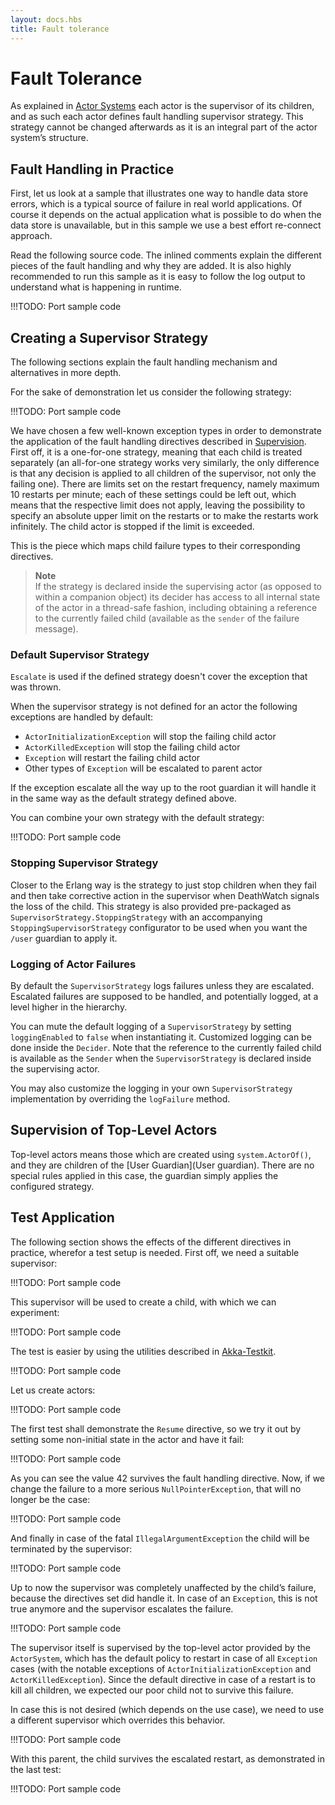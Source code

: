 ```yaml
---
layout: docs.hbs
title: Fault tolerance
---
```

# Fault Tolerance

As explained in [Actor Systems](ActorSystem) each actor is the supervisor of its
children, and as such each actor defines fault handling supervisor strategy.
This strategy cannot be changed afterwards as it is an integral part of the
actor system’s structure.

## Fault Handling in Practice

First, let us look at a sample that illustrates one way to handle data store errors,
which is a typical source of failure in real world applications. Of course it depends
on the actual application what is possible to do when the data store is unavailable,
but in this sample we use a best effort re-connect approach.

Read the following source code. The inlined comments explain the different pieces of
the fault handling and why they are added. It is also highly recommended to run this
sample as it is easy to follow the log output to understand what is happening in runtime.

!!!TODO: Port sample code

## Creating a Supervisor Strategy

The following sections explain the fault handling mechanism and alternatives
in more depth.

For the sake of demonstration let us consider the following strategy:

!!!TODO: Port sample code

We have chosen a few well-known exception types in order to demonstrate the
application of the fault handling directives described in [Supervision](Supervision).
First off, it is a one-for-one strategy, meaning that each child is treated
separately (an all-for-one strategy works very similarly, the only difference
is that any decision is applied to all children of the supervisor, not only the
failing one). There are limits set on the restart frequency, namely maximum 10
restarts per minute; each of these settings could be left out, which means
that the respective limit does not apply, leaving the possibility to specify an
absolute upper limit on the restarts or to make the restarts work infinitely.
The child actor is stopped if the limit is exceeded.

This is the piece which maps child failure types to their corresponding directives.

> **Note**<br/>
If the strategy is declared inside the supervising actor (as opposed to
within a companion object) its decider has access to all internal state of
the actor in a thread-safe fashion, including obtaining a reference to the
currently failed child (available as the ``sender`` of the failure message).

### Default Supervisor Strategy

`Escalate` is used if the defined strategy doesn't cover the exception that was thrown.

When the supervisor strategy is not defined for an actor the following
exceptions are handled by default:

* `ActorInitializationException` will stop the failing child actor
* `ActorKilledException` will stop the failing child actor
* `Exception` will restart the failing child actor
* Other types of `Exception` will be escalated to parent actor

If the exception escalate all the way up to the root guardian it will handle it
in the same way as the default strategy defined above.

You can combine your own strategy with the default strategy:

!!!TODO: Port sample code

### Stopping Supervisor Strategy

Closer to the Erlang way is the strategy to just stop children when they fail
and then take corrective action in the supervisor when DeathWatch signals the
loss of the child. This strategy is also provided pre-packaged as
`SupervisorStrategy.StoppingStrategy` with an accompanying
`StoppingSupervisorStrategy` configurator to be used when you want the
`/user` guardian to apply it.

### Logging of Actor Failures

By default the `SupervisorStrategy` logs failures unless they are escalated.
Escalated failures are supposed to be handled, and potentially logged, at a level
higher in the hierarchy.

You can mute the default logging of a `SupervisorStrategy` by setting
`loggingEnabled` to `false` when instantiating it. Customized logging
can be done inside the `Decider`. Note that the reference to the currently
failed child is available as the `Sender` when the `SupervisorStrategy` is
declared inside the supervising actor.

You may also customize the logging in your own ``SupervisorStrategy`` implementation
by overriding the `logFailure` method.

## Supervision of Top-Level Actors

Top-level actors means those which are created using `system.ActorOf()`, and
they are children of the [User Guardian](User guardian). There are no
special rules applied in this case, the guardian simply applies the configured
strategy.

## Test Application

The following section shows the effects of the different directives in practice,
wherefor a test setup is needed. First off, we need a suitable supervisor:

!!!TODO: Port sample code

This supervisor will be used to create a child, with which we can experiment:

!!!TODO: Port sample code

The test is easier by using the utilities described in [Akka-Testkit](TestKit).

!!!TODO: Port sample code

Let us create actors:

!!!TODO: Port sample code

The first test shall demonstrate the ``Resume`` directive, so we try it out by
setting some non-initial state in the actor and have it fail:

!!!TODO: Port sample code

As you can see the value 42 survives the fault handling directive. Now, if we
change the failure to a more serious `NullPointerException`, that will no
longer be the case:

!!!TODO: Port sample code

And finally in case of the fatal `IllegalArgumentException` the child will be
terminated by the supervisor:

!!!TODO: Port sample code

Up to now the supervisor was completely unaffected by the child’s failure,
because the directives set did handle it. In case of an ``Exception``, this is not
true anymore and the supervisor escalates the failure.

!!!TODO: Port sample code

The supervisor itself is supervised by the top-level actor provided by the
`ActorSystem`, which has the default policy to restart in case of all
`Exception` cases (with the notable exceptions of
`ActorInitializationException` and `ActorKilledException`). Since the
default directive in case of a restart is to kill all children, we expected our poor
child not to survive this failure.

In case this is not desired (which depends on the use case), we need to use a
different supervisor which overrides this behavior.

!!!TODO: Port sample code

With this parent, the child survives the escalated restart, as demonstrated in
the last test:

!!!TODO: Port sample code
